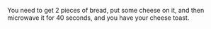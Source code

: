  You need to get 2 pieces of bread, put some cheese on it, and then microwave it for 40 seconds, and you have your cheese toast.